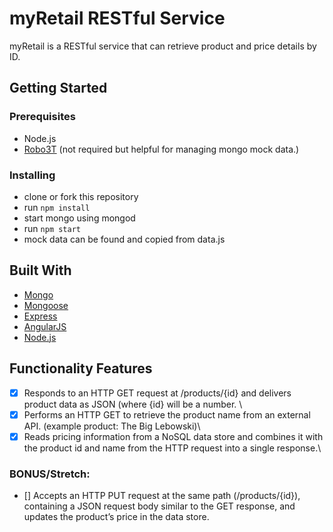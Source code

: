 # myRetail RESTful Service

myRetail is a RESTful service that can retrieve product and price details by ID.

## Getting Started

### Prerequisites

* Node.js
* [Robo3T](https://robomongo.org/) (not required but helpful for managing mongo mock data.)

### Installing

* clone or fork this repository
* run ```npm install```
* start mongo using mongod
* run ```npm start```
* mock data can be found and copied from data.js

## Built With

* [Mongo](https://www.mongodb.com/)
* [Mongoose](http://mongoosejs.com/)
* [Express](https://expressjs.com/)
* [AngularJS](https://angularjs.org/)
* [Node.js](https://nodejs.org/en/)

## Functionality Features
- [x] Responds to an HTTP GET request at /products/{id} and delivers product data as JSON (where {id} will be a number. \
- [x] Performs an HTTP GET to retrieve the product name from an external API. (example product: The Big Lebowski)\
- [x] Reads pricing information from a NoSQL data store and combines it with the product id and name from the HTTP request into a single response.\
### BONUS/Stretch: 
- [] Accepts an HTTP PUT request at the same path (/products/{id}), containing a JSON request body similar to the GET response, and updates the product’s price in the data store.


